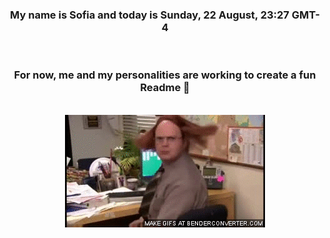 


<div align="center">
<h3 >My name is Sofia and today is Sunday, 22 August, 23:27 GMT-4</h3><br>
<h3 >For now, me and my personalities are working to create a fun Readme 👋
</h3><br>
<img src='img/dwight.gif' alt='working...'/>
</div>
